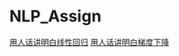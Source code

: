 # NLP_Assign

[用人话讲明白线性回归](https://zhuanlan.zhihu.com/p/72513104)
[用人话讲明白梯度下降](https://zhuanlan.zhihu.com/p/137713040)

